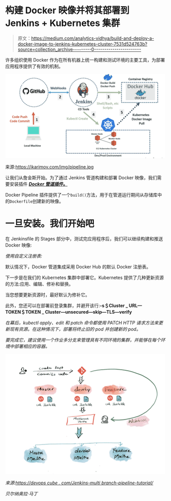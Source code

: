 # 构建 Docker 映像并将其部署到 Jenkins + Kubernetes 集群

> 原文：<https://medium.com/analytics-vidhya/build-and-deploy-a-docker-image-to-jenkins-kubernetes-cluster-7531d524763b?source=collection_archive---------0----------------------->

许多组织使用 Docker 作为在所有机器上统一构建和测试环境的主要工具，为部署应用程序提供了有效的机制。

![](img/61995020ab7cfbebb495e57233785ccd.png)

来源:https://ikarimov.com/img/pipeline.jpg

让我们从詹金斯开始。为了通过 Jenkins 管道构建和部署 Docker 映像，我们需要安装插件 [***Docker 管道插件。***](https://www.jenkins.io/doc/book/pipeline/docker/)

Docker Pipeline 插件提供了一个`build()`方法，用于在管道运行期间从存储库中的`Dockerfile`创建新的映像。

# 一旦安装。我们开始吧

在 Jenkinsfile 的 Stages 部分中，测试完应用程序后，我们可以继续构建和推送 Docker 映像:

*使用自定义注册表:*

默认情况下，Docker 管道集成采用 Docker Hub 的默认 Docker 注册表。

下一步是在我们的 Kubernetes 集群中部署它。Kubernetes 提供了几种更新资源的方法:应用、编辑、修补和替换。

当您想要更新资源时，最好默认为修补它。

此外，您还可以在部署前登录集群，并避开该行:****-s＄Cluster _ URL—TOKEN＄TOKEN _ Cluster—unsecured—skip—TLS—verify****

*在幕后，kubectl apply、edit 和 patch 命令都使用 PATCH HTTP 请求方法来更新现有资源。在这种情况下，部署将终止旧的 pod 并创建新的 pod。*

*要完成它，建议使用一个作业多分支来管理具有不同环境的集群，并能够在每个环境中部署相应的容器。*

*![](img/1afc061b561841879ff1b122f101bdaa.png)*

*来源:[https://devops cube . com/Jenkins-multi branch-pipeline-tutorial/](https://devopscube.com/jenkins-multibranch-pipeline-tutorial/)*

*贝尔纳奥拉·马丁*